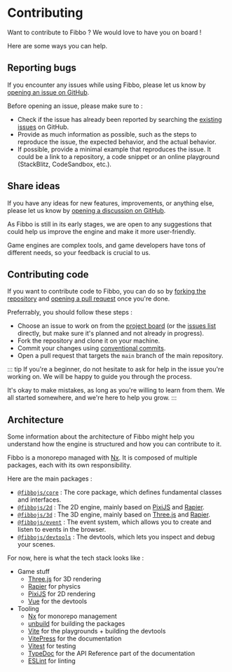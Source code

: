 # Contributing

Want to contribute to Fibbo ? We would love to have you on board !

Here are some ways you can help.

## Reporting bugs

If you encounter any issues while using Fibbo, please let us know by [opening an issue on GitHub](https://github.com/fibbojs/fibbo/issues/new).

Before opening an issue, please make sure to :
- Check if the issue has already been reported by searching the [existing issues](https://github.com/fibbojs/fibbo/issues) on GitHub.
- Provide as much information as possible, such as the steps to reproduce the issue, the expected behavior, and the actual behavior.
- If possible, provide a minimal example that reproduces the issue. It could be a link to a repository, a code snippet or an online playground (StackBlitz, CodeSandbox, etc.).

## Share ideas

If you have any ideas for new features, improvements, or anything else, please let us know by [opening a discussion on GitHub](https://github.com/orgs/fibbojs/discussions).

As Fibbo is still in its early stages, we are open to any suggestions that could help us improve the engine and make it more user-friendly.

Game engines are complex tools, and game developers have tons of different needs, so your feedback is crucial to us.

## Contributing code

If you want to contribute code to Fibbo, you can do so by [forking the repository](https://github.com/fibbojs/fibbo/fork) and [opening a pull request](https://github.com/fibbojs/fibbo/compare) once you're done.

Preferrably, you should follow these steps :
- Choose an issue to work on from the [project board](https://github.com/orgs/fibbojs/projects/1) (or the [issues list](https://github.com/fibbojs/fibbo/issues) directly, but make sure it's planned and not already in progress).
- Fork the repository and clone it on your machine.
- Commit your changes using [conventional commits](https://www.conventionalcommits.org/).
- Open a pull request that targets the `main` branch of the main repository.

::: tip
If you're a beginner, do not hesitate to ask for help in the issue you're working on. We will be happy to guide you through the process.

It's okay to make mistakes, as long as you're willing to learn from them. We all started somewhere, and we're here to help you grow.
:::

## Architecture

Some information about the architecture of Fibbo might help you understand how the engine is structured and how you can contribute to it.

Fibbo is a monorepo managed with [Nx](https://nx.dev/). It is composed of multiple packages, each with its own responsibility.

Here are the main packages :
- [`@fibbojs/core`](https://www.npmjs.com/package/@fibbojs/core) : The core package, which defines fundamental classes and interfaces.
- [`@fibbojs/2d`](https://www.npmjs.com/package/@fibbojs/2d) : The 2D engine, mainly based on [PixiJS](https://pixijs.com/) and [Rapier](https://rapier.rs/).
- [`@fibbojs/3d`](https://www.npmjs.com/package/@fibbojs/3d) : The 3D engine, mainly based on [Three.js](https://threejs.org/) and [Rapier](https://rapier.rs/).
- [`@fibbojs/event`](https://www.npmjs.com/package/@fibbojs/event) : The event system, which allows you to create and listen to events in the browser.
- [`@fibbojs/devtools`](https://www.npmjs.com/package/@fibbojs/devtools) : The devtools, which lets you inspect and debug your scenes.

For now, here is what the tech stack looks like :

- Game stuff
  - [Three.js](https://threejs.org/) for 3D rendering
  - [Rapier](https://rapier.rs/) for physics
  - [PixiJS](https://pixijs.com/) for 2D rendering
  - [Vue](https://vuejs.org/) for the devtools
- Tooling
  - [Nx](https://nx.dev/) for monorepo management
  - [unbuild](https://github.com/unjs/unbuild) for building the packages
  - [Vite](https://vitejs.dev/) for the playgrounds + building the devtools
  - [VitePress](https://vitepress.dev/) for the documentation
  - [Vitest](https://vitest.dev/) for testing
  - [TypeDoc](https://typedoc.org/) for the API Reference part of the documentation
  - [ESLint](https://eslint.org/) for linting
